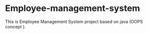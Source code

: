 # Employee-management-system
This is Employee Management System project based on java (OOPS concept ).
